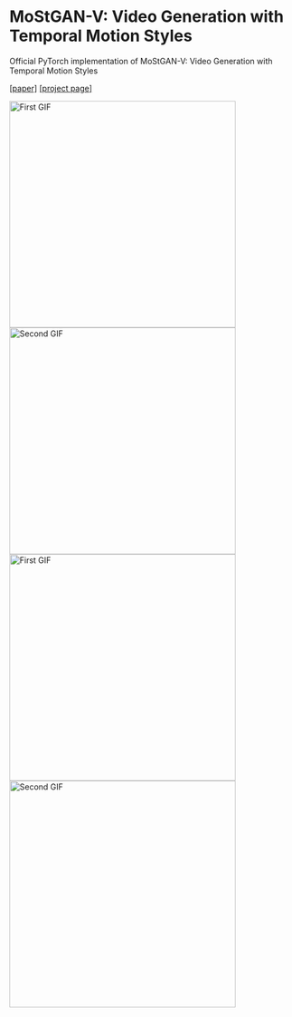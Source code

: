 # MoStGAN-V: Video Generation with Temporal Motion Styles

Official PyTorch implementation of MoStGAN-V: Video Generation with Temporal Motion Styles

[[paper]](https://arxiv.org/abs/2304.02777) [[project page]](https://xiaoqian-shen.github.io/MoStGAN-V)

<div style="display: flex; flex-direction: row;">
  <div style="flex: 1;">
    <img src="assets/ffs.gif" alt="First GIF" style="width: 300pt;">
    <img src="assets/celebv.gif" alt="Second GIF" style="width: 300pt;">
  </div>
</div>
<div style="display: flex; flex-direction: row;">
  <div style="flex: 1;">
    <img src="assets/jelly.gif" alt="First GIF" style="width: 300pt;">
    <img src="assets/sky.gif" alt="Second GIF" style="width: 300pt;">
  </div>
</div>

